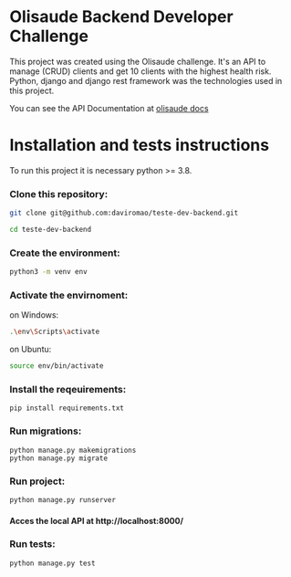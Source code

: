 # Olisaude Backend Developer Challenge

This project was created using the Olisaude challenge. It's an API to manage (CRUD) clients and get 10 clients with the highest health risk. Python, django and django rest framework was the technologies used in this project.

You can see the API Documentation at [olisaude docs](https://olisaude.herokuapp.com/)

# Installation and tests instructions

To run this project it is necessary python >= 3.8.


### Clone this repository: 

```sh
git clone git@github.com:daviromao/teste-dev-backend.git

cd teste-dev-backend
```


### Create the environment:
```sh
python3 -m venv env
```


### Activate the envirnoment:

on Windows:
```sh
.\env\Scripts\activate               
```

on Ubuntu:
```sh
source env/bin/activate
```


### Install the reqeuirements:

```
pip install requirements.txt
```


### Run migrations:

```
python manage.py makemigrations
python manage.py migrate
```


### Run project:
```sh
python manage.py runserver
```


#### Acces the local API at http://localhost:8000/


### Run tests:
```sh
python manage.py test
```

